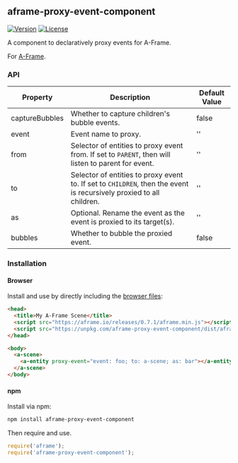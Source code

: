## aframe-proxy-event-component

[![Version](http://img.shields.io/npm/v/aframe-proxy-event-component.svg?style=flat-square)](https://npmjs.org/package/aframe-proxy-event-component)
[![License](http://img.shields.io/npm/l/aframe-proxy-event-component.svg?style=flat-square)](https://npmjs.org/package/aframe-proxy-event-component)

A component to declaratively proxy events for A-Frame.

For [A-Frame](https://aframe.io).

### API

| Property       | Description                                                                                                          | Default Value |
| --------       | -----------                                                                                                          | ------------- |
| captureBubbles | Whether to capture children's bubble events.                                                                         | false         |
| event          | Event name to proxy.                                                                                                 | ''            |
| from           | Selector of entities to proxy event from. If set to `PARENT`, then will listen to parent for event.                  | ''            |
| to             | Selector of entities to proxy event to. If set to `CHILDREN`, then the event is recursively proxied to all children. | ''            |
| as             | Optional. Rename the event as the event is proxied to its target(s).                                                 | ''            |
| bubbles        | Whether to bubble the proxied event.                                                                                 | false         |

### Installation

#### Browser

Install and use by directly including the [browser files](dist):

```html
<head>
  <title>My A-Frame Scene</title>
  <script src="https://aframe.io/releases/0.7.1/aframe.min.js"></script>
  <script src="https://unpkg.com/aframe-proxy-event-component/dist/aframe-proxy-event-component.min.js"></script>
</head>

<body>
  <a-scene>
    <a-entity proxy-event="event: foo; to: a-scene; as: bar"></a-entity>
  </a-scene>
</body>
```

#### npm

Install via npm:

```bash
npm install aframe-proxy-event-component
```

Then require and use.

```js
require('aframe');
require('aframe-proxy-event-component');
```
